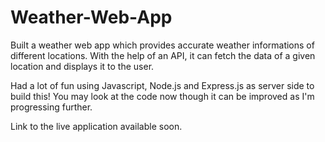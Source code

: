 # Weather-Web-App

Built a weather web app which provides accurate weather informations of different locations. With the help of an API, it can fetch the data of a given location and displays it to the user. 

Had a lot of fun using Javascript, Node.js and Express.js as server side to build this! You may look at the code now though it can be improved as I'm progressing further. 

Link to the live application available soon.
